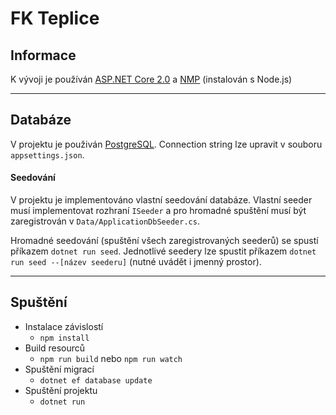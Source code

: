 # FK Teplice

## Informace
   K vývoji je používán [ASP.NET Core 2.0](https://www.microsoft.com/net/download) a [NMP](https://nodejs.org/en/) (instalován s Node.js)

***
## Databáze
V projektu je použiván [PostgreSQL](https://www.postgresql.org/). Connection string lze upravit v souboru `appsettings.json`.

#### Seedování
V projektu je implementováno vlastní seedování databáze. Vlastní seeder musí implementovat rozhraní `ISeeder` a pro hromadné spuštění musí být zaregistrován v `Data/ApplicationDbSeeder.cs`.

Hromadné seedování (spuštění všech zaregistrovaných seederů) se spustí příkazem `dotnet run seed`.
Jednotlivé seedery lze spustit příkazem `dotnet run seed --[název seederu]` (nutné uvádět i jmenný prostor).

***
## Spuštění


- Instalace závislostí
  - ```npm install```
- Build resourců
  - ```npm run build``` nebo  ```npm run watch```
- Spuštění migrací
  - ```dotnet ef database update```
- Spuštění projektu
  - ```dotnet run```
